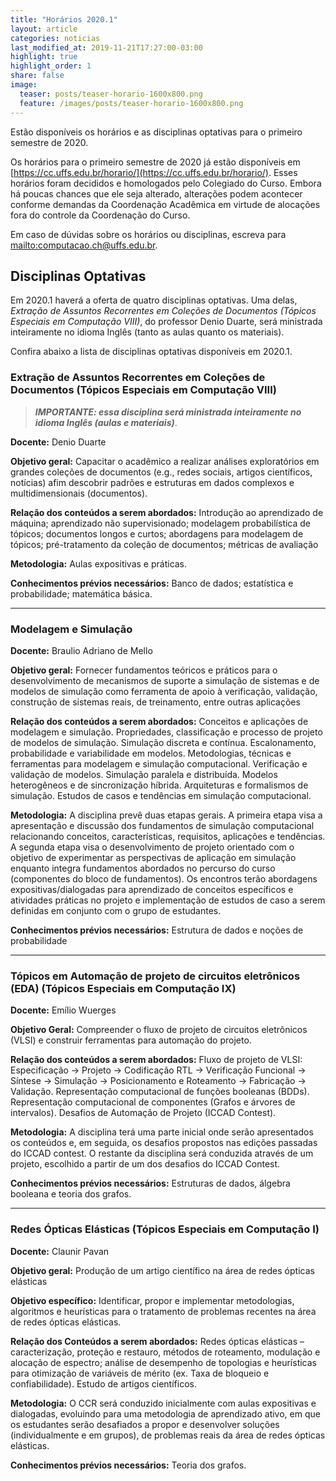 ```yaml
---
title: "Horários 2020.1"
layout: article
categories: noticias
last_modified_at: 2019-11-21T17:27:00-03:00
highlight: true
highlight_order: 1
share: false
image:
  teaser: posts/teaser-horario-1600x800.png
  feature: /images/posts/teaser-horario-1600x800.png
---
```


Estão disponíveis os horários e as disciplinas optativas para o primeiro semestre de 2020.

Os horários para o primeiro semestre de 2020 já estão disponíveis em [https://cc.uffs.edu.br/horario/](https://cc.uffs.edu.br/horario/). Esses horários foram decididos e homologados pelo Colegiado do Curso. Embora há poucas chances que ele seja alterado, alterações podem acontecer conforme demandas da Coordenação Acadêmica em virtude de alocações fora do controle da Coordenação do Curso.

Em caso de dúvidas sobre os horários ou disciplinas, escreva para [mailto:computacao.ch@uffs.edu.br](computacao.ch@uffs.edu.br).

## Disciplinas Optativas

Em 2020.1 haverá a oferta de quatro disciplinas optativas. Uma delas, _Extração de Assuntos Recorrentes em Coleções de Documentos (Tópicos Especiais em Computação VIII)_, do professor Denio Duarte, será ministrada inteiramente no idioma Inglês (tanto as aulas quanto os materiais).

Confira abaixo a lista de disciplinas optativas disponíveis em 2020.1.

### Extração de Assuntos Recorrentes em Coleções de Documentos (Tópicos Especiais em Computação VIII)

> ***IMPORTANTE: essa disciplina será ministrada inteiramente no idioma __Inglês__ (aulas e materiais)***.

**Docente:** Denio Duarte

**Objetivo geral:**
Capacitar o acadêmico a realizar análises exploratórios em grandes coleções de documentos (e.g., redes sociais, artigos científicos, notícias) afim descobrir padrões e estruturas em dados complexos e multidimensionais (documentos).

**Relação dos conteúdos a serem abordados:**
Introdução ao aprendizado de máquina; aprendizado não supervisionado; modelagem probabilística de tópicos; documentos longos e curtos; abordagens para modelagem de tópicos; pré-tratamento da coleção de documentos; métricas de avaliação

**Metodologia:**
Aulas expositivas e práticas.

**Conhecimentos prévios necessários:**
Banco de dados; estatística e probabilidade; matemática básica.

---

### Modelagem e Simulação

**Docente:**
Braulio Adriano de Mello

**Objetivo geral:**
Fornecer fundamentos teóricos e práticos para o desenvolvimento de mecanismos de
suporte a simulação de sistemas e de modelos de simulação como ferramenta de apoio à verificação, validação, construção de sistemas reais, de treinamento, entre outras aplicações

**Relação dos conteúdos a serem abordados:**
Conceitos e aplicações de modelagem e simulação. Propriedades, classificação e processo de projeto de modelos de simulação. Simulação discreta e contínua. Escalonamento, probabilidade e variabilidade em modelos. Metodologias, técnicas e ferramentas para modelagem e simulação computacional. Verificação e validação de modelos. Simulação paralela e distribuída. Modelos heterogêneos e de sincronização híbrida. Arquiteturas e formalismos de simulação. Estudos de casos e tendências em simulação computacional.

**Metodologia:**
A disciplina prevê duas etapas gerais. A primeira etapa visa a apresentação e discussão dos fundamentos de simulação computacional relacionando conceitos, características, requisitos, aplicações e tendências. A segunda etapa visa o desenvolvimento de projeto orientado com o objetivo de experimentar as perspectivas de aplicação em simulação enquanto integra fundamentos abordados no percurso do curso (componentes do bloco de fundamentos). Os encontros terão abordagens expositivas/dialogadas para aprendizado de conceitos específicos e atividades práticas no projeto e implementação de estudos de caso a serem definidas em conjunto com o grupo de estudantes.

**Conhecimentos prévios necessários:**
Estrutura de dados e noções de probabilidade

---

### Tópicos em Automação de projeto de circuitos eletrônicos (EDA) (Tópicos Especiais em Computação IX)

**Docente:**
Emílio Wuerges

**Objetivo Geral:**
Compreender o fluxo de projeto de circuitos eletrônicos (VLSI) e construir ferramentas para automação do projeto.

**Relação dos conteúdos a serem abordados:**
Fluxo de projeto de VLSI: Especificação -> Projeto  -> Codificação RTL -> Verificação Funcional -> Síntese -> Simulação -> Posicionamento e Roteamento -> Fabricação -> Validação. Representação computacional de funções booleanas (BDDs). Representação computacional de componentes (Grafos e árvores de intervalos). Desafios de Automação de Projeto (ICCAD Contest).

**Metodologia:**
A disciplina terá uma parte inicial onde serão apresentados os conteúdos e, em seguida, os desafios propostos nas edições passadas do ICCAD contest.
O restante da disciplina será conduzida através de um projeto, escolhido a partir de um dos desafios do ICCAD Contest.

**Conhecimentos prévios necessários:**
Estruturas de dados, álgebra booleana e teoria dos grafos.

---

### Redes Ópticas Elásticas (Tópicos Especiais em Computação I)

**Docente:** Claunir Pavan

**Objetivo geral:**
Produção de um artigo científico na área de redes ópticas elásticas

**Objetivo específico:**
Identificar, propor e implementar metodologias, algoritmos e heurísticas para o tratamento de problemas recentes na área de redes ópticas elásticas.

**Relação dos Conteúdos a serem abordados:**
Redes ópticas elásticas – caracterização, proteção e restauro, métodos de roteamento, modulação e alocação de espectro; análise de desempenho de topologias e heurísticas para otimização de variáveis de mérito (ex. Taxa de bloqueio e confiabilidade). Estudo de artigos científicos.

**Metodologia:**
O CCR será conduzido inicialmente com aulas expositivas e dialogadas, evoluindo para uma metodologia de aprendizado ativo, em que os estudantes serão desafiados a propor e desenvolver soluções (individualmente e em grupos), de problemas reais da área de redes ópticas elásticas.

**Conhecimentos prévios necessários:**
Teoria dos grafos.
